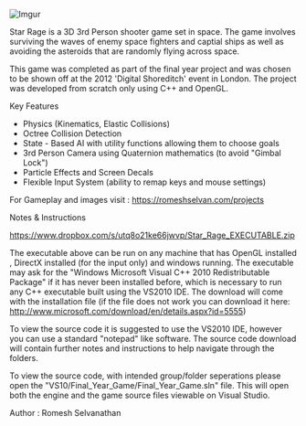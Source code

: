 ![Imgur](http://i.imgur.com/V4c6E39.jpg)

Star Rage is a 3D 3rd Person shooter game set in space. The game involves surviving the waves of enemy space fighters and captial ships as well as avoiding the asteroids that are randomly flying across space. 

This game was completed as part of the final year project and was chosen to be shown off at the 2012 'Digital Shoreditch' event in London. The project was developed from scratch only using C++ and OpenGL.

Key Features
- Physics (Kinematics, Elastic Collisions) 
- Octree Collision Detection 
- State - Based AI with utility functions allowing them to choose goals 
- 3rd Person Camera using Quaternion mathematics (to avoid "Gimbal Lock") 
- Particle Effects and Screen Decals 
- Flexible Input System (ability to remap keys and mouse settings)

For Gameplay and images visit : https://romeshselvan.com/projects

Notes & Instructions

https://www.dropbox.com/s/utq8o21ke66jwvp/Star_Rage_EXECUTABLE.zip

The executable above can be run on any machine that has OpenGL installed , DirectX installed (for the input only) and windows running. The executable may ask for the "Windows Microsoft Visual C++ 2010 Redistributable Package" if it has never been installed before, which is necessary to run any C++ executable built using the VS2010 IDE. The download will come with the installation file (if the file does not work you can download it here: http://www.microsoft.com/download/en/details.aspx?id=5555) 

To view the source code it is suggested to use the VS2010 IDE, however you can use a standard "notepad" like software. The source code download will contain further notes and instructions to help navigate through the folders. 

To view the source code, with intended group/folder seperations please open the "VS10/Final_Year_Game/Final_Year_Game.sln" file. This will open both the engine and the game source files viewable on Visual Studio.

Author : Romesh Selvanathan
